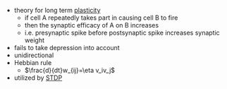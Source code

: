 + theory for long term [plasticity](../Synapses%20&%20Plasticity/Plasticity.md) 
	+ if cell A repeatedly takes part in causing cell B to fire
	+ then the synaptic efficacy of A on B increases
	+ i.e. presynaptic spike before postsynaptic spike increases synaptic weight
+ fails to take depression into account
+ unidirectional
+ Hebbian rule
	+ $\frac{d}{dt}w_{ij}=\eta v_iv_j$
+ utilized by [STDP](../Synapses%20&%20Plasticity/Spike-Timing%20Dependent%20Plasticity.md)

